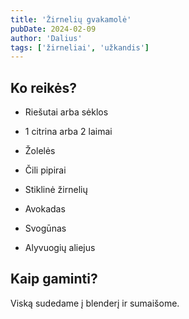 ```yaml
---
title: 'Žirnelių gvakamolė'
pubDate: 2024-02-09
author: 'Dalius'
tags: ['žirneliai', 'užkandis']
---
```


## Ko reikės?

- Riešutai arba sėklos

- 1 citrina arba 2 laimai

- Žolelės

- Čili pipirai

- Stiklinė žirnelių

- Avokadas

- Svogūnas

- Alyvuogių aliejus

## Kaip gaminti?

Viską sudedame į blenderį ir sumaišome.
